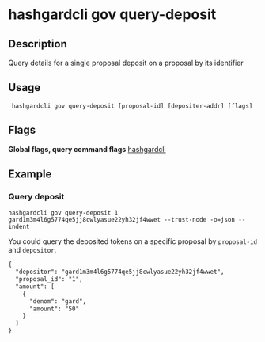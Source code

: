 # hashgardcli gov query-deposit

## Description

Query details for a single proposal deposit on a proposal by its identifier

## Usage

```
 hashgardcli gov query-deposit [proposal-id] [depositer-addr] [flags]
```

## Flags

**Global flags, query command flags** [hashgardcli](../README.md)

## Example

### Query deposit

```shell
hashgardcli gov query-deposit 1 gard1m3m4l6g5774qe5jj8cwlyasue22yh32jf4wwet --trust-node -o=json --indent
```

You could query the deposited tokens on a specific proposal by `proposal-id` and `depositor`.

```txt
{
  "depositor": "gard1m3m4l6g5774qe5jj8cwlyasue22yh32jf4wwet",
  "proposal_id": "1",
  "amount": [
    {
      "denom": "gard",
      "amount": "50"
    }
  ]
}
```
